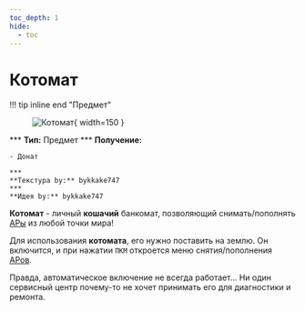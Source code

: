 ```yaml
---
toc_depth: 1
hide:
  - toc
---
```


# Котомат

!!! tip inline end "Предмет"
    <figure markdown="span">
        ![Котомат](../../assets/items/items/kotomat.png){ width=150 }
    </figure>
    ***
    **Тип:** Предмет
    ***
    **Получение:**
    
    - Донат

    ***
    **Текстура by:** bykkake747
    ***
    **Идея by:** bykkake747

**Котомат** - личный **кошачий** банкомат, позволяющий снимать/пополнять [АРы](/info/rules/laws/) из любой точки мира!

Для использования **котомата**, его нужно поставить на землю. Он включится, и при нажатии `ПКМ` откроется меню снятия/пополнения [АРов](/info/rules/laws/).

Правда, автоматическое включение не всегда работает... Ни один сервисный центр почему-то не хочет принимать его для диагностики и ремонта. 



